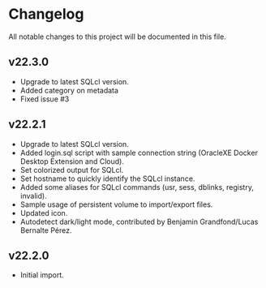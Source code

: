 # Changelog

All notable changes to this project will be documented in this file.

## v22.3.0

- Upgrade to latest SQLcl version.
- Added category on metadata
- Fixed issue #3

## v22.2.1

- Upgrade to latest SQLcl version.
- Added login.sql script with sample connection string (OracleXE Docker Desktop Extension and Cloud).
- Set colorized output for SQLcl.
- Set hostname to quickly identify the SQLcl instance.
- Added some aliases for SQLcl commands (usr, sess, dblinks, registry, invalid).
- Sample usage of persistent volume to import/export files.
- Updated icon.
- Autodetect dark/light mode, contributed by Benjamin Grandfond/Lucas Bernalte Pérez.

## v22.2.0

- Initial import.

